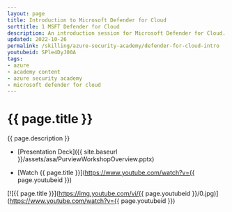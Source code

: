 ```yaml
---
layout: page
title: Introduction to Microsoft Defender for Cloud
sorttitle: 1 MSFT Defender for Cloud
description: An introduction session for Microsoft Defender for Cloud.
updated: 2022-10-26
permalink: /skilling/azure-security-academy/defender-for-cloud-intro
youtubeid: SPle4DyJ00A
tags: 
- azure
- academy content
- azure security academy
- microsoft defender for cloud
---
```


# {{ page.title }}

{{ page.description }}

* [Presentation Deck]({{ site.baseurl }}/assets/asa/PurviewWorkshopOverview.pptx)

* [Watch {{ page.title }}](https://www.youtube.com/watch?v={{ page.youtubeid }})

[![{{ page.title }}](https://img.youtube.com/vi/{{ page.youtubeid }}/0.jpg)](https://www.youtube.com/watch?v={{ page.youtubeid }})

